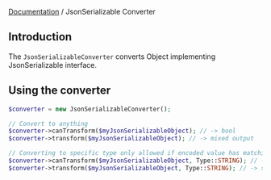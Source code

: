 [Documentation](../../README.md) / JsonSerializable Converter

## Introduction

The `JsonSerializableConverter` converts Object implementing JsonSerializable interface.

## Using the converter

```php
$converter = new JsonSerializableConverter();

// Convert to anything
$converter->canTransform($myJsonSerializableObject); // -> bool
$converter->transform($myJsonSerializableObject); // -> mixed output

// Converting to specific type only allowed if encoded value has matching type
$converter->canTransform($myJsonSerializableObject, Type::STRING); // -> bool
$converter->transform($myJsonSerializableObject, Type::STRING); // -> string output (or exception)
```
